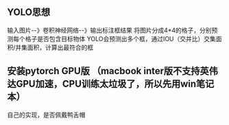 ## YOLO思想
输入图片--》卷积神经网络--》输出标注框结果
将图片分成4*4的格子，分别预测每个格子是否包含目标物体
 YOLO会预测出多个框，通过IOU（交并比）交集面积/并集面积，计算出最符合的框

## 安装pytorch GPU版  （macbook inter版不支持英伟达GPU加速，CPU训练太垃圾了，所以先用win笔记本）



自己的实现，是否佩戴鸭舌帽